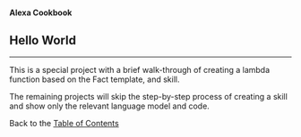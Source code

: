 #### Alexa Cookbook
## Hello World
<hr />

This is a special project with a brief walk-through of creating a lambda function based on the Fact template, and skill.

The remaining projects will skip the step-by-step process of creating a skill and show only the relevant language model and code.

Back to the [Table of Contents](../README.md)

